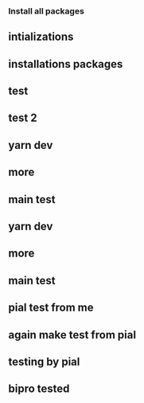 ### Install all packages

## intializations

## installations packages

## test

## test 2
## yarn dev
## more 
## main test

## yarn dev

## more

## main test

## pial test from me

## again make test from pial

## testing by pial

## bipro tested 
